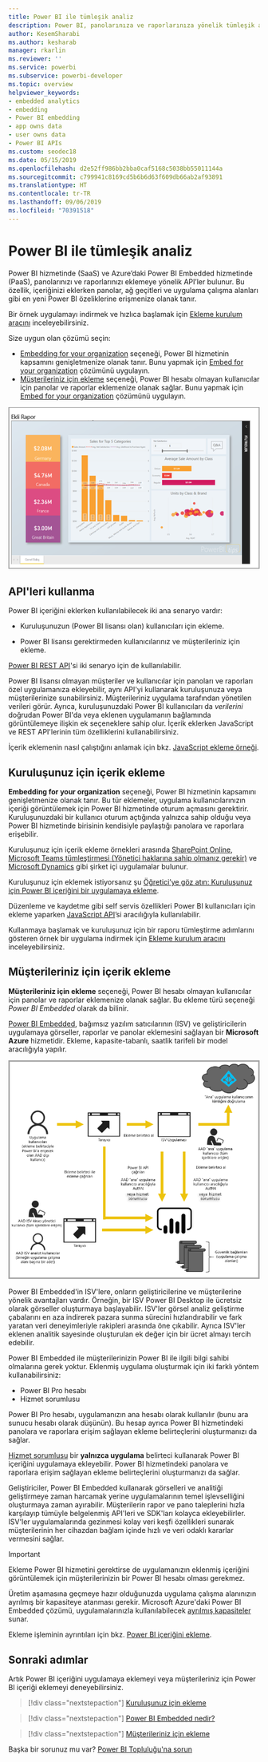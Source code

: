 ```yaml
---
title: Power BI ile tümleşik analiz
description: Power BI, panolarınıza ve raporlarınıza yönelik tümleşik analizi uygulamalara eklemek için API’ler sunar. Tümleşik analiz yazılımlarını, tümleşik analiz araçlarını veya tümleşik iş zekası araçlarını kullanarak hem PaaS ortamında hem de SaaS ortamında Power BI ile ekleme hakkında daha fazla bilgi edinin.
author: KesemSharabi
ms.author: kesharab
manager: rkarlin
ms.reviewer: ''
ms.service: powerbi
ms.subservice: powerbi-developer
ms.topic: overview
helpviewer_keywords:
- embedded analytics
- embedding
- Power BI embedding
- app owns data
- user owns data
- Power BI APIs
ms.custom: seodec18
ms.date: 05/15/2019
ms.openlocfilehash: d2e52ff986bb2bba0caf5168c5038bb55011144a
ms.sourcegitcommit: c799941c8169cd5b6b6d63f609db66ab2af93891
ms.translationtype: HT
ms.contentlocale: tr-TR
ms.lasthandoff: 09/06/2019
ms.locfileid: "70391518"
---
```

# <a name="embedded-analytics-with-power-bi"></a>Power BI ile tümleşik analiz

Power BI hizmetinde (SaaS) ve Azure’daki Power BI Embedded hizmetinde (PaaS), panolarınızı ve raporlarınızı eklemeye yönelik API’ler bulunur. Bu özellik, içeriğinizi eklerken panolar, ağ geçitleri ve uygulama çalışma alanları gibi en yeni Power BI özeliklerine erişmenize olanak tanır.

Bir örnek uygulamayı indirmek ve hızlıca başlamak için [Ekleme kurulum aracını](https://aka.ms/embedsetup) inceleyebilirsiniz.

Size uygun olan çözümü seçin:

* [Embedding for your organization](embedding.md#embedding-for-your-organization) seçeneği, Power BI hizmetinin kapsamını genişletmenize olanak tanır. Bunu yapmak için [Embed for your organization](https://aka.ms/embedsetup/UserOwnsData) çözümünü uygulayın.
* [Müşterileriniz için ekleme](embedding.md#embedding-for-your-customers) seçeneği, Power BI hesabı olmayan kullanıcılar için panolar ve raporlar eklemenize olanak sağlar. Bunu yapmak için [Embed for your organization](https://aka.ms/embedsetup/AppOwnsData) çözümünü uygulayın.

![PBIE örneği](media/what-can-you-do/what-can-you-do-02.png)

## <a name="use-apis"></a>API'leri kullanma

Power BI içeriğini eklerken kullanılabilecek iki ana senaryo vardır:
- Kuruluşunuzun (Power BI lisansı olan) kullanıcıları için ekleme. 
 
- Power BI lisansı gerektirmeden kullanıcılarınız ve müşterileriniz için ekleme. 

[Power BI REST API](https://docs.microsoft.com/rest/api/power-bi/)'si iki senaryo için de kullanılabilir.

Power BI lisansı olmayan müşteriler ve kullanıcılar için panoları ve raporları özel uygulamanıza ekleyebilir, aynı API'yi kullanarak kuruluşunuza veya müşterilerinize sunabilirsiniz. Müşterileriniz uygulama tarafından yönetilen verileri görür. Ayrıca, kuruluşunuzdaki Power BI kullanıcıları da *verilerini* doğrudan Power BI'da veya eklenen uygulamanın bağlamında görüntülemeye ilişkin ek seçeneklere sahip olur. İçerik eklerken JavaScript ve REST API'lerinin tüm özelliklerini kullanabilirsiniz.

İçerik eklemenin nasıl çalıştığını anlamak için bkz. [JavaScript ekleme örneği](https://microsoft.github.io/PowerBI-JavaScript/demo/).

## <a name="embedding-for-your-organization"></a>Kuruluşunuz için içerik ekleme

**Embedding for your organization** seçeneği, Power BI hizmetinin kapsamını genişletmenize olanak tanır. Bu tür eklemeler, uygulama kullanıcılarınızın içeriği görüntülemek için Power BI hizmetinde oturum açmasını gerektirir. Kuruluşunuzdaki bir kullanıcı oturum açtığında yalnızca sahip olduğu veya Power BI hizmetinde birisinin kendisiyle paylaştığı panolara ve raporlara erişebilir.

Kuruluşunuz için içerik ekleme örnekleri arasında [SharePoint Online](https://powerbi.microsoft.com/blog/integrate-power-bi-reports-in-sharepoint-online/), [Microsoft Teams tümleştirmesi (Yönetici haklarına sahip olmanız gerekir)](https://powerbi.microsoft.com/blog/power-bi-teams-up-with-microsoft-teams/) ve [Microsoft Dynamics](https://docs.microsoft.com/dynamics365/customer-engagement/basics/add-edit-power-bi-visualizations-dashboard) gibi şirket içi uygulamalar bulunur.

Kuruluşunuz için eklemek istiyorsanız şu [Öğretici’ye göz atın: Kuruluşunuz için Power BI içeriğini bir uygulamaya ekleme](embed-sample-for-your-organization.md).

Düzenleme ve kaydetme gibi self servis özellikleri Power BI kullanıcıları için ekleme yaparken [JavaScript API](https://github.com/Microsoft/PowerBI-JavaScript)’si aracılığıyla kullanılabilir.

Kullanmaya başlamak ve kuruluşunuz için bir raporu tümleştirme adımlarını gösteren örnek bir uygulama indirmek için [Ekleme kurulum aracını](https://aka.ms/embedsetup/UserOwnsData) inceleyebilirsiniz.

## <a name="embedding-for-your-customers"></a>Müşterileriniz için içerik ekleme

**Müşterileriniz için ekleme** seçeneği, Power BI hesabı olmayan kullanıcılar için panolar ve raporlar eklemenize olanak sağlar. Bu ekleme türü seçeneği *Power BI Embedded* olarak da bilinir.

[Power BI Embedded](azure-pbie-what-is-power-bi-embedded.md), bağımsız yazılım satıcılarının (ISV) ve geliştiricilerin uygulamaya görseller, raporlar ve panolar eklemesini sağlayan bir **Microsoft Azure** hizmetidir. Ekleme, kapasite-tabanlı, saatlik tarifeli bir model aracılığıyla yapılır.

![Müşterileriniz için içerik ekleme akışı](media/embedding/powerbi-embed-flow.png)

Power BI Embedded'in ISV'lere, onların geliştiricilerine ve müşterilerine yönelik avantajları vardır. Örneğin, bir ISV Power BI Desktop ile ücretsiz olarak görseller oluşturmaya başlayabilir. ISV'ler görsel analiz geliştirme çabalarını en aza indirerek pazara sunma sürecini hızlandırabilir ve fark yaratan veri deneyimleriyle rakipleri arasında öne çıkabilir. Ayrıca ISV'ler eklenen analitik sayesinde oluşturulan ek değer için bir ücret almayı tercih edebilir.

Power BI Embedded ile müşterilerinizin Power BI ile ilgili bilgi sahibi olmalarına gerek yoktur. Eklenmiş uygulama oluşturmak için iki farklı yöntem kullanabilirsiniz:
- Power BI Pro hesabı 
- Hizmet sorumlusu 

Power BI Pro hesabı, uygulamanızın ana hesabı olarak kullanılır (bunu ara sunucu hesabı olarak düşünün). Bu hesap ayrıca Power BI hizmetindeki panolara ve raporlara erişim sağlayan ekleme belirteçlerini oluşturmanızı da sağlar.

[Hizmet sorumlusu](embed-service-principal.md) bir **yalnızca uygulama** belirteci kullanarak Power BI içeriğini uygulamaya ekleyebilir. Power BI hizmetindeki panolara ve raporlara erişim sağlayan ekleme belirteçlerini oluşturmanızı da sağlar.

Geliştiriciler, Power BI Embedded kullanarak görselleri ve analitiği geliştirmeye zaman harcamak yerine uygulamalarının temel işlevselliğini oluşturmaya zaman ayırabilir. Müşterilerin rapor ve pano taleplerini hızla karşılayıp tümüyle belgelenmiş API'leri ve SDK'ları kolayca ekleyebilirler. ISV'ler uygulamalarında gezinmesi kolay veri keşfi özellikleri sunarak müşterilerinin her cihazdan bağlam içinde hızlı ve veri odaklı kararlar vermesini sağlar.

> [!IMPORTANT]
> Ekleme Power BI hizmetini gerektirse de uygulamanızın eklenmiş içeriğini görüntülemek için müşterilerinizin bir Power BI hesabı olması gerekmez. 

Üretim aşamasına geçmeye hazır olduğunuzda uygulama çalışma alanınızın ayrılmış bir kapasiteye atanması gerekir. Microsoft Azure'daki Power BI Embedded çözümü, uygulamalarınızla kullanılabilecek [ayrılmış kapasiteler](azure-pbie-create-capacity.md) sunar.

Ekleme işleminin ayrıntıları için bkz. [Power BI içeriğini ekleme](embed-sample-for-customers.md).

## <a name="next-steps"></a>Sonraki adımlar

Artık Power BI içeriğini uygulamaya eklemeyi veya müşterileriniz için Power BI içeriği eklemeyi deneyebilirsiniz.

> [!div class="nextstepaction"]
> [Kuruluşunuz için ekleme](embed-sample-for-your-organization.md)

> [!div class="nextstepaction"]
> [Power BI Embedded nedir?](azure-pbie-what-is-power-bi-embedded.md)

> [!div class="nextstepaction"]
>[Müşterileriniz için ekleme](embed-sample-for-customers.md)

Başka bir sorunuz mu var? [Power BI Topluluğu'na sorun](http://community.powerbi.com/)
